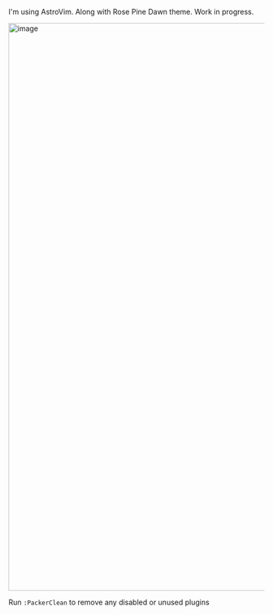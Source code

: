 I'm using AstroVim. Along with Rose Pine Dawn theme. Work in progress.

<img width="1118" alt="image" src="https://user-images.githubusercontent.com/20617352/181650384-da8b8d38-7260-497f-b996-2324642e2797.png">

Run `:PackerClean` to remove any disabled or unused plugins<br>
